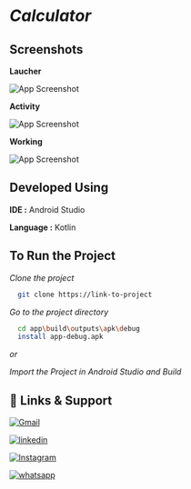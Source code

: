 
# *Calculator*




## Screenshots

**Laucher**

![App Screenshot](https://via.placeholder.com/468x300?text=App+Screenshot+Here)

**Activity**

![App Screenshot](https://via.placeholder.com/468x300?text=App+Screenshot+Here)

**Working**

![App Screenshot](https://via.placeholder.com/468x300?text=App+Screenshot+Here)
## Developed Using

**IDE :** Android Studio

**Language :** Kotlin 



## To Run the Project

*Clone the project*

```bash
  git clone https://link-to-project
```

*Go to the project directory*

```bash
  cd app\build\outputs\apk\debug
  install app-debug.apk
```

*or*

*Import the Project in Android Studio and Build*


## 🔗 Links & Support
[![Gmail](	https://img.shields.io/badge/Gmail-D14836?style=for-the-badge&logo=gmail&logoColor=white)](santhoshswamyv@gmail.com/)

[![linkedin](https://img.shields.io/badge/linkedin-0A66C2?style=for-the-badge&logo=linkedin&logoColor=white)](https://www.linkedin.com/in/santhosh-swamy-v-22ab6b234)

[![Instagram](https://img.shields.io/badge/Instagram-E4405F?style=for-the-badge&logo=instagram&logoColor=white)](sd._.sandy)

[![whatsapp](https://img.shields.io/badge/WhatsApp-25D366?style=for-the-badge&logo=whatsapp&logoColor=white)](+918754120190)

